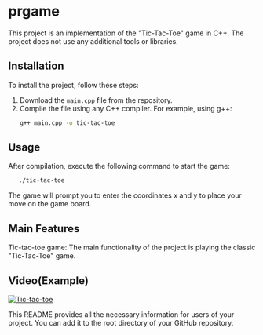 # prgame


This project is an implementation of the "Tic-Tac-Toe" game in C++. The project does not use any additional tools or libraries.

## Installation

   To install the project, follow these steps:

1. Download the `main.cpp` file from the repository.
2. Compile the file using any C++ compiler. For example, using g++:
   ```bash
   g++ main.cpp -o tic-tac-toe
   ```
## Usage
   After compilation, execute the following command to start the game:
   ```bash
      ./tic-tac-toe
   ```
   The game will prompt you to enter the coordinates x and y to place your move on the game board.

## Main Features
   Tic-tac-toe game: The main functionality of the project is playing the classic "Tic-Tac-Toe" game.
## Video(Example)
   [![Tic-tac-toe](https://img.youtube.com/vi/a9FJILejoGM/maxresdefault.jpg)](https://www.youtube.com/watch?v=a9FJILejoGM)



   
This README provides all the necessary information for users of your project. You can add it to the root directory of your GitHub repository.


